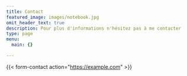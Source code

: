 ```yaml
---
title: Contact
featured_image: images/notebook.jpg
omit_header_text: true
description: Pour plus d'informations n'hésitez pas à me contacter
type: page
menu:
  main: {}

---
```

{{< form-contact action="https://example.com"  >}}